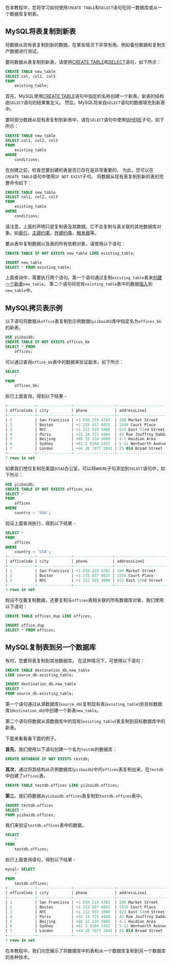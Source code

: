 在本教程中，您将学习如何使用`CREATE TABLE`和`SELECT`语句在同一数据库或从一个数据库复制表。

## MySQL将表复制到新表

将数据从现有表复制到新的数据，在某些情况下非常有用，例如备份数据和复制生产数据进行测试。

要将数据从表复制到新表，请使用[CREATE TABLE](http://www.yiibai.com/mysql/create-table.html)和[SELECT](http://www.yiibai.com/mysql/select-statement-query-data.html)语句，如下所示：

```sql
CREATE TABLE new_table 
SELECT col, col2, col3 
FROM
    existing_table;
```

首先，MySQL使用[CREATE TABLE](http://www.yiibai.com/mysql/create-table.html)语句中指定的名称创建一个新表。新表的结构由`SELECT`语句的结果集定义。 然后，MySQL将来自`SELECT`语句的数据填充到新表中。

要将部分数据从现有表复制到新表中，请在`SELECT`语句中使用[WHERE](http://www.yiibai.com/mysql/where.html)子句，如下所示：

```sql
CREATE TABLE new_table 
SELECT col1, col2, col3 
FROM
    existing_table
WHERE
    conditions;
```

在创建之前，检查您要创建的表是否已存在是非常重要的。 为此，您可以在`CREATE TABLE`语句中使用`IF NOT EXIST`子句。 将数据从现有表复制到新的表的完整命令如下：

```sql
CREATE TABLE new_table 
SELECT col1, col2, col3 
FROM
    existing_table
WHERE
    conditions;
```

请注意，上面的声明只是复制表及其数据。它不会复制与表关联的其他数据库对象，如[索引](http://www.yiibai.com/mysql/create-drop-index.html)，[主键约束](http://www.yiibai.com/mysql/primary-key.html)，[外键约束](http://www.yiibai.com/mysql/foreign-key.html)，[触发器](http://www.yiibai.com/mysql/triggers.html)等。

要从表中复制数据以及表的所有依赖对象，请使用以下语句：

```sql
CREATE TABLE IF NOT EXISTS new_table LIKE existing_table;

INSERT new_table
SELECT * FROM existing_table;
```

上面查询中，需要执行两个语句。第一个语句通过复制`existing_table`表来[创建一个新表](http://www.yiibai.com/mysql/create-table.html)`new_table`。 第二个语句将现有`existing_table`表中的数据[插入](http://www.yiibai.com/mysql/insert-statement.html)到`new_table`中。

## MySQL拷贝表示例

以下语句将数据从`office`表复制到示例数据(`yiibaidb`)库中指定名为`offices_bk`的新表。

```sql
USE yiibaidb;
CREATE TABLE IF NOT EXISTS offices_bk 
SELECT * FROM
    offices;
```

可以通过查询`office_bk`表中的数据来验证副本，如下所示：

```sql
SELECT
    *
FROM
    offices_bk;
```

执行上面查询，得到以下结果 -

```sql
+------------+---------------+------------------+--------------------------+--------------+-------+-----------+------------+-----------+
| officeCode | city          | phone            | addressLine1             | addressLine2 | state | country   | postalCode | territory |
+------------+---------------+------------------+--------------------------+--------------+-------+-----------+------------+-----------+
| 1          | San Francisco | +1 650 219 4782  | 100 Market Street        | Suite 300    | CA    | USA       | 94080      | NA        |
| 2          | Boston        | +1 215 837 0825  | 1550 Court Place         | Suite 102    | MA    | USA       | 02107      | NA        |
| 3          | NYC           | +1 212 555 3000  | 523 East 53rd Street     | apt. 5A      | NY    | USA       | 10022      | NA        |
| 4          | Paris         | +33 14 723 4404  | 43 Rue Jouffroy Dabbans | NULL         | NULL  | France    | 75017      | EMEA      |
| 5          | Beijing       | +86 33 224 5000  | 4-1 Haidian Area         | NULL         | BJ    | China     | 110000     | NA        |
| 6          | Sydney        | +61 2 9264 2451  | 5-11 Wentworth Avenue    | Floor #2     | NULL  | Australia | NSW 2010   | APAC      |
| 7          | London        | +44 20 7877 2041 | 25 Old Broad Street      | Level 7      | NULL  | UK        | EC2N 1HN   | EMEA      |
+------------+---------------+------------------+--------------------------+--------------+-------+-----------+------------+-----------+
7 rows in set
```

如果我们想仅复制在美国(`USA`)办公室，可以将`WHERE`子句添加到`SELECT`语句中，如下所示：

```sql
USE yiibaidb;
CREATE TABLE IF NOT EXISTS offices_usa 
SELECT * 
FROM
    offices
WHERE
    country = 'USA';
```

验证上面查询执行，得到以下结果 -

```sql
SELECT * 
FROM
    offices
WHERE
    country = 'USA';
+------------+---------------+-----------------+----------------------+--------------+-------+---------+------------+-----------+
| officeCode | city          | phone           | addressLine1         | addressLine2 | state | country | postalCode | territory |
+------------+---------------+-----------------+----------------------+--------------+-------+---------+------------+-----------+
| 1          | San Francisco | +1 650 219 4782 | 100 Market Street    | Suite 300    | CA    | USA     | 94080      | NA        |
| 2          | Boston        | +1 215 837 0825 | 1550 Court Place     | Suite 102    | MA    | USA     | 02107      | NA        |
| 3          | NYC           | +1 212 555 3000 | 523 East 53rd Street | apt. 5A      | NY    | USA     | 10022      | NA        |
+------------+---------------+-----------------+----------------------+--------------+-------+---------+------------+-----------+
3 rows in set
```

假设不仅要复制数据，还要复制与`offices`表相关联的所有数据库对象，我们使用以下语句：

```sql
CREATE TABLE offices_dup LIKE offices;

INSERT office_dup
SELECT * FROM offices;
```

## MySQL复制表到另一个数据库

有时，您要将表复制到其他数据库。 在这种情况下，可使用以下语句：

```sql
CREATE TABLE destination_db.new_table 
LIKE source_db.existing_table;

INSERT destination_db.new_table 
SELECT *
FROM source_db.existing_table;
```

第一个语句通过从源数据库(`source_db`)复制现有表(`existing_table`)到目标数据库(`destination_db`)中创建一个新表`new_table`。

第二个语句将数据从源数据库中的现有(`existing_table`)表复制到目标数据库中的新表。

下面来看看看下面的例子。

**首先**，我们使用以下语句创建一个名为`testdb`的数据库：

```sql
CREATE DATABASE IF NOT EXISTS testdb;
```

**其次**，通过将其结构从示例数据库(`yiibaidb`)中的`offices`表复制出来，在`testdb`中创建了`offices`表。

```sql
CREATE TABLE testdb.offices LIKE yiibaidb.offices;
```

**第三**，我们将数据从`yiibaidb.offices`表复制到`testdb.offices`表中。

```sql
INSERT testdb.offices
SELECT *
FROM yiibaidb.offices;
```

我们来验证`testdb.offices`表中的数据。

```sql
SELECT
    *
FROM
    testdb.offices;
```

执行上面查询语句，得到以下结果 -

```sql
mysql> SELECT
    *
FROM
    testdb.offices;
+------------+---------------+------------------+--------------------------+--------------+-------+-----------+------------+-----------+
| officeCode | city          | phone            | addressLine1             | addressLine2 | state | country   | postalCode | territory |
+------------+---------------+------------------+--------------------------+--------------+-------+-----------+------------+-----------+
| 1          | San Francisco | +1 650 219 4782  | 100 Market Street        | Suite 300    | CA    | USA       | 94080      | NA        |
| 2          | Boston        | +1 215 837 0825  | 1550 Court Place         | Suite 102    | MA    | USA       | 02107      | NA        |
| 3          | NYC           | +1 212 555 3000  | 523 East 53rd Street     | apt. 5A      | NY    | USA       | 10022      | NA        |
| 4          | Paris         | +33 14 723 4404  | 43 Rue Jouffroy Dabbans | NULL         | NULL  | France    | 75017      | EMEA      |
| 5          | Beijing       | +86 33 224 5000  | 4-1 Haidian Area         | NULL         | BJ    | China     | 110000     | NA        |
| 6          | Sydney        | +61 2 9264 2451  | 5-11 Wentworth Avenue    | Floor #2     | NULL  | Australia | NSW 2010   | APAC      |
| 7          | London        | +44 20 7877 2041 | 25 Old Broad Street      | Level 7      | NULL  | UK        | EC2N 1HN   | EMEA      |
+------------+---------------+------------------+--------------------------+--------------+-------+-----------+------------+-----------+
7 rows in set
```

在本教程中，我们向您展示了将数据库中的表和从一个数据库复制到另一个数据库的各种技术。